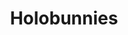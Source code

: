 ---
layout: showcase
title: "Holobunnies"
windows: https://www.kickstarter.com/projects/qbitgames/holobunnies-hologram-bunnies-space-adventures/posts/1173246
linux: https://www.kickstarter.com/projects/qbitgames/holobunnies-hologram-bunnies-space-adventures/posts/1173246
mac: https://www.kickstarter.com/projects/qbitgames/holobunnies-hologram-bunnies-space-adventures/posts/1173246
website: https://holobunnies.com/
---